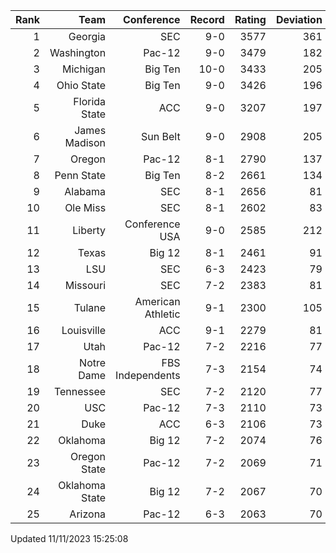 | Rank  | Team                 | Conference           | Record   | Rating | Deviation |
| ---:  | ---:                 | ---:                 | ---:     | ---:   | ---:      |
| 1     | Georgia              | SEC                  | 9-0      | 3577   | 361       |
| 2     | Washington           | Pac-12               | 9-0      | 3479   | 182       |
| 3     | Michigan             | Big Ten              | 10-0     | 3433   | 205       |
| 4     | Ohio State           | Big Ten              | 9-0      | 3426   | 196       |
| 5     | Florida State        | ACC                  | 9-0      | 3207   | 197       |
| 6     | James Madison        | Sun Belt             | 9-0      | 2908   | 205       |
| 7     | Oregon               | Pac-12               | 8-1      | 2790   | 137       |
| 8     | Penn State           | Big Ten              | 8-2      | 2661   | 134       |
| 9     | Alabama              | SEC                  | 8-1      | 2656   | 81        |
| 10    | Ole Miss             | SEC                  | 8-1      | 2602   | 83        |
| 11    | Liberty              | Conference USA       | 9-0      | 2585   | 212       |
| 12    | Texas                | Big 12               | 8-1      | 2461   | 91        |
| 13    | LSU                  | SEC                  | 6-3      | 2423   | 79        |
| 14    | Missouri             | SEC                  | 7-2      | 2383   | 81        |
| 15    | Tulane               | American Athletic    | 9-1      | 2300   | 105       |
| 16    | Louisville           | ACC                  | 9-1      | 2279   | 81        |
| 17    | Utah                 | Pac-12               | 7-2      | 2216   | 77        |
| 18    | Notre Dame           | FBS Independents     | 7-3      | 2154   | 74        |
| 19    | Tennessee            | SEC                  | 7-2      | 2120   | 77        |
| 20    | USC                  | Pac-12               | 7-3      | 2110   | 73        |
| 21    | Duke                 | ACC                  | 6-3      | 2106   | 73        |
| 22    | Oklahoma             | Big 12               | 7-2      | 2074   | 76        |
| 23    | Oregon State         | Pac-12               | 7-2      | 2069   | 71        |
| 24    | Oklahoma State       | Big 12               | 7-2      | 2067   | 70        |
| 25    | Arizona              | Pac-12               | 6-3      | 2063   | 70        |

Updated 11/11/2023 15:25:08
